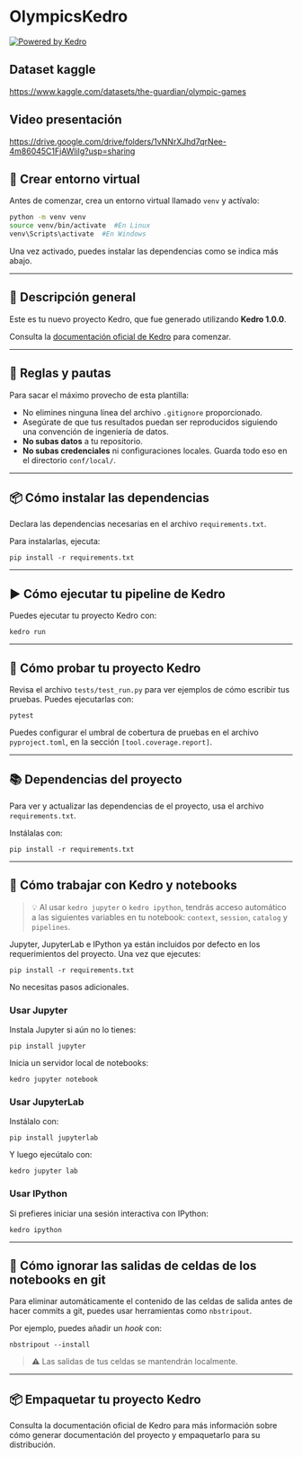 # OlympicsKedro

[![Powered by Kedro](https://img.shields.io/badge/powered_by-kedro-ffc900?logo=kedro)](https://kedro.org)

## Dataset kaggle
https://www.kaggle.com/datasets/the-guardian/olympic-games

## Video presentación
https://drive.google.com/drive/folders/1vNNrXJhd7qrNee-4m86045C1FjAWlilg?usp=sharing

## 🐍 Crear entorno virtual

Antes de comenzar, crea un entorno virtual llamado `venv` y actívalo:

```bash
python -m venv venv
source venv/bin/activate  #En Linux
venv\Scripts\activate  #En Windows
```

Una vez activado, puedes instalar las dependencias como se indica más abajo.

---

## 📝 Descripción general

Este es tu nuevo proyecto Kedro, que fue generado utilizando **Kedro 1.0.0**.

Consulta la [documentación oficial de Kedro](https://docs.kedro.org/) para comenzar.

---

## 📌 Reglas y pautas

Para sacar el máximo provecho de esta plantilla:

* No elimines ninguna línea del archivo `.gitignore` proporcionado.
* Asegúrate de que tus resultados puedan ser reproducidos siguiendo una convención de ingeniería de datos.
* **No subas datos** a tu repositorio.
* **No subas credenciales** ni configuraciones locales. Guarda todo eso en el directorio `conf/local/`.

---

## 📦 Cómo instalar las dependencias

Declara las dependencias necesarias en el archivo `requirements.txt`.

Para instalarlas, ejecuta:

```
pip install -r requirements.txt
```

---

## ▶️ Cómo ejecutar tu pipeline de Kedro

Puedes ejecutar tu proyecto Kedro con:

```
kedro run
```

---

## 🧪 Cómo probar tu proyecto Kedro

Revisa el archivo `tests/test_run.py` para ver ejemplos de cómo escribir tus pruebas. Puedes ejecutarlas con:

```
pytest
```

Puedes configurar el umbral de cobertura de pruebas en el archivo `pyproject.toml`, en la sección `[tool.coverage.report]`.

---

## 📚 Dependencias del proyecto

Para ver y actualizar las dependencias de el proyecto, usa el archivo `requirements.txt`.

Instálalas con:

```
pip install -r requirements.txt
```

---

## 📓 Cómo trabajar con Kedro y notebooks

> 💡 Al usar `kedro jupyter` o `kedro ipython`, tendrás acceso automático a las siguientes variables en tu notebook: `context`, `session`, `catalog` y `pipelines`.

Jupyter, JupyterLab e IPython ya están incluidos por defecto en los requerimientos del proyecto. Una vez que ejecutes:

```
pip install -r requirements.txt
```

No necesitas pasos adicionales.

### Usar Jupyter

Instala Jupyter si aún no lo tienes:

```
pip install jupyter
```

Inicia un servidor local de notebooks:

```
kedro jupyter notebook
```

### Usar JupyterLab

Instálalo con:

```
pip install jupyterlab
```

Y luego ejecútalo con:

```
kedro jupyter lab
```

### Usar IPython

Si prefieres iniciar una sesión interactiva con IPython:

```
kedro ipython
```

---

## 🚫 Cómo ignorar las salidas de celdas de los notebooks en git

Para eliminar automáticamente el contenido de las celdas de salida antes de hacer commits a git, puedes usar herramientas como `nbstripout`.

Por ejemplo, puedes añadir un *hook* con:

```
nbstripout --install
```

> ⚠️ Las salidas de tus celdas se mantendrán localmente.

---

## 📦 Empaquetar tu proyecto Kedro

Consulta la documentación oficial de Kedro para más información sobre cómo generar documentación del proyecto y empaquetarlo para su distribución.
